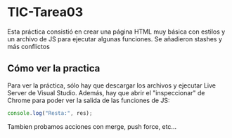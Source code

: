 # TIC-Tarea03

Esta práctica consistió en crear una página HTML muy básica con estilos y un archivo de JS para ejecutar algunas funciones.
Se añadieron stashes y más conflictos


## Cómo ver la practica

Para ver la práctica, sólo hay que descargar los archivos y ejecutar Live Server de Visual Studio. Además, hay que abrir el "inspeccionar" de Chrome para poder ver la salida de las funciones de JS:

```javascript
console.log("Resta:", res);
```

Tambien probamos acciones con merge, push force, etc...